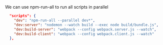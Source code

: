 We can use npm-run-all to run all scripts in parallel

```JSON
  "scripts": {
    "dev": "npm-run-all --parallel dev*",
    "dev:server": "nodemon --watch build --exec node build/bundle.js",
    "dev:build-server": "webpack --config webpack.server.js --watch",
    "dev:build-client": "webpack --config webpack.client.js --watch"
  },
```
